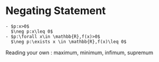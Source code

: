 # Negating Statement
```ad-example
- $p:x>0$
  $\neg p:x\leq 0$
- $p:\forall x\in \mathbb{R},f(x)>0$
  $\neg p:\exists x \in \mathbb{R},f(x)\leq 0$
```

Reading your own : maximum, minimum, infimum, supremum
